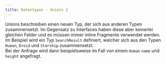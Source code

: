 ```yaml
---
title: Datentypen - Unions 2
---
```


Unions beschreiben einen neuen Typ, der sich aus anderen Typen zusammensetzt. Im Gegensatz zu Interfaces haben diese aber keinerlei gleichen Felder und es müssen immer inline Fragmente verwendet werden.<br>
Im Beispiel wird ein Typ `SearchResult` definiert, welcher sich aus den Typen `Human`, `Droid` und `Starship` zusammensetzt.<br>
Bei der Anfrage wird dann beispielsweise im Fall von einem `Human` `name` und `height` angefragt.
